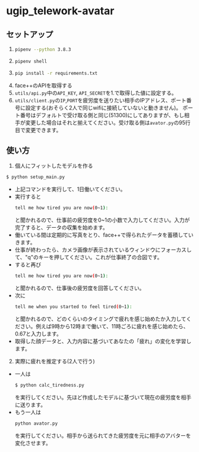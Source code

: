 # ugip_telework-avatar

## セットアップ
1.  ```bash
    pipenv --python 3.8.3
    ```
2. ```bash
   pipenv shell
   ```
3. ```bash
   pip install -r requirements.txt
   ```
4. face++のAPIを取得する
5. `utils/api.py`中の`API_KEY`, `API_SECRET`を1.で取得した値に設定する。
6. `utils/client.py`の`IP`,`PORT`を疲労度を送りたい相手のIPアドレス、ポート番号に設定する(おそらく2人で同じwifiに接続していないと動きません)。
ポート番号はデフォルトで受け取る側と同じ(51300)にしてありますが、もし相手が変更した場合はそれと揃えてください。受け取る側は`avator.py`の95行目で変更できます。

## 使い方
1. 個人にフィットしたモデルを作る
  ```bash
  $ python setup_main.py
  ```
  - 上記コマンドを実行して、1日働いてください。
  - 実行すると
    ```bash
    tell me how tired you are now(0~1):
    ```
    と聞かれるので、仕事前の疲労度を0~1の小数で入力してください。入力が完了すると、データの収集を始めます。
  - 働いている間は定期的に写真をとり、face++で得られたデータを蓄積していきます。
  - 仕事が終わったら、カメラ画像が表示されているウィンドウにフォーカスして、"q"のキーを押してください。これが仕事終了の合図です。
  - すると再び
    ```bash
    tell me how tired you are now(0~1):
    ```
    と聞かれるので、仕事後の疲労度を回答してください。
  - 次に
    ```bash
    tell me when you started to feel tired(0~1): 
    ```
    と聞かれるので、どのくらいのタイミングで疲れを感じ始めたか入力してください。例えば9時から12時まで働いて、11時ごろに疲れを感じ始めたら、0.67と入力します。
  - 取得した顔データと、入力内容に基づいてあなたの「疲れ」の変化を学習します。

2. 実際に疲れを推定する(2人で行う)
  - 一人は
    ```bash
    $ python calc_tiredness.py
    ```
    を実行してください。先ほど作成したモデルに基づいて現在の疲労度を相手に送ります。
  - もう一人は
    ```bash
    python avator.py
    ```
    を実行してください。相手から送られてきた疲労度を元に相手のアバターを変化させます。
<!-- 3. transfer data(less important)
  - socket(TCP/IP) communication  


4. visualize tiredness/current working condition
  - sticky notes(windows)
  - tkinter(python module)
  - modify desktop goose(if possible) -->
